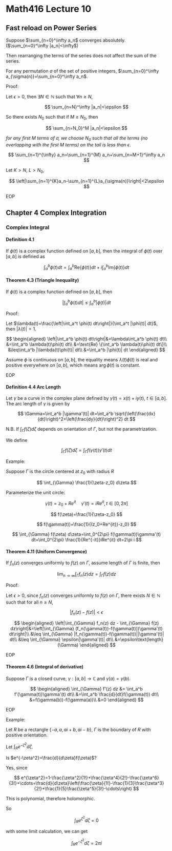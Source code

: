 # Math416 Lecture 10

## Fast reload on Power Series

Suppose $\sum_{n=0}^\infty a_n$ converges absolutely. ($\sum_{n=0}^\infty |a_n|<\infty$)

Then rearranging the terms of the series does not affect the sum of the series.

For any permutation $\sigma$ of the set of positive integers, $\sum_{n=0}^\infty a_{\sigma(n)}=\sum_{n=0}^\infty a_n$.

Proof:

Let $\epsilon>0$, then $\exists N\in\mathbb{N}$ such that $\forall n\geq N$,

$$
\sum_{n=N}^\infty |a_n|<\epsilon
$$

So there exists $N_0$ such that if $M\geq N_0$, then

$$
\sum_{n=N_0}^M |a_n|<\epsilon
$$

_for any first $M$ terms of $\sigma$, we choose $N_0$ such that all the terms (no overlapping with the first $M$ terms) on the tail is less than $\epsilon$_.

$$
\sum_{n=1}^{\infty} a_n=\sum_{n=1}^{M} a_n+\sum_{n=M+1}^\infty a_n
$$

Let $K>N$, $L>N_0$,

$$
\left|\sum_{n=1}^{K}a_n-\sum_{n=1}^{L}a_{\sigma(n)}\right|<2\epsilon
$$

EOP

## Chapter 4 Complex Integration

### Complex Integral

#### Definition 4.1

If $\phi(t)$ is a complex function defined on $[a,b]$, then the integral of $\phi(t)$ over $[a,b]$ is defined as

$$
\int_a^b \phi(t) dt = \int_a^b \text{Re}\{\phi(t)\} dt + i\int_a^b \text{Im}\{\phi(t)\} dt
$$

#### Theorem 4.3 (Triangle Inequality)

If $\phi(t)$ is a complex function defined on $[a,b]$, then

$$
\left|\int_a^b \phi(t) dt\right| \leq \int_a^b |\phi(t)| dt
$$

Proof:

Let $\lambda(t)=\frac{\left|\int_a^t \phi(t) dt\right|}{\int_a^t |\phi(t)| dt}$, then $\left|\lambda(t)\right|=1$.

$$
\begin{aligned}
\left|\int_a^b \phi(t) dt\right|&=\lambda\int_a^b \phi(t) dt\\
&=\int_a^b \lambda(t)\phi(t) dt\\
&=\text{Re} \{\int_a^b \lambda(t)\phi(t) dt\}\\
&\leq\int_a^b |\lambda(t)\phi(t)| dt\\
&=\int_a^b |\phi(t)| dt
\end{aligned}
$$

Assume $\phi$ is continuous on $[a,b]$, the equality means $\lambda(t)\phi(t)$ is real and positive everywhere on $[a,b]$, which means $\arg \phi(t)$ is constant.

EOP

#### Definition 4.4 Arc Length

Let $\gamma$ be a curve in the complex plane defined by $\gamma(t)=x(t)+iy(t)$, $t\in[a,b]$. The arc length of $\gamma$ is given by

$$
\Gamma=\int_a^b |\gamma'(t)| dt=\int_a^b \sqrt{\left(\frac{dx}{dt}\right)^2+\left(\frac{dy}{dt}\right)^2} dt
$$

N.B. If $\int_{\Gamma} f(\zeta) d\zeta$ depends on orientation of $\Gamma$, but not the parametrization.

We define

$$
\int_{\Gamma} f(\zeta) d\zeta=\int_{\Gamma} f(\gamma(t))\gamma'(t) dt
$$

Example:

Suppose $\Gamma$ is the circle centered at $z_0$ with radius $R$

$$
\int_{\Gamma} \frac{1}{\zeta-z_0} d\zeta
$$

Parameterize the unit circle:

$$
\gamma(t)=z_0+Re^{it}\quad
\gamma'(t)=iRe^{it}, t\in[0,2\pi]
$$

$$
f(\zeta)=\frac{1}{\zeta-z_0}
$$

$$
f(\gamma(t))=\frac{1}{(z_0+Re^{it})-z_0}
$$

$$
\int_{\Gamma} f(\zeta) d\zeta=\int_0^{2\pi} f(\gamma(t))\gamma'(t) dt=\int_0^{2\pi} \frac{1}{Re^{-it}}iRe^{it} dt=2\pi i
$$

#### Theorem 4.11 (Uniform Convergence)

If $f_n(z)$ converges uniformly to $f(z)$ on $\Gamma$, assume length of $\Gamma$ is finite, then

$$
\lim_{n\to\infty} \int_{\Gamma} f_n(z) dz = \int_{\Gamma} f(z) dz
$$

Proof:

Let $\epsilon>0$, since $f_n(z)$ converges uniformly to $f(z)$ on $\Gamma$, there exists $N\in\mathbb{N}$ such that for all $n\geq N$,

$$
\left|f_n(z)-f(z)\right|<\epsilon
$$

$$
\begin{aligned}
\left|\int_{\Gamma} f_n(z) dz - \int_{\Gamma} f(z) dz\right|&=\left|\int_{\Gamma} (f_n(\gamma(t))-f(\gamma(t)))\gamma'(t) dt\right|\\
&\leq \int_{\Gamma} |f_n(\gamma(t))-f(\gamma(t))||\gamma'(t)| dt\\
&\leq \int_{\Gamma} \epsilon|\gamma'(t)| dt\\
&=\epsilon\text{length}(\Gamma)
\end{aligned}
$$

EOP

#### Theorem 4.6 (Integral of derivative)

Suppose $\Gamma$ is a closed curve, $\gamma:[a,b]\to\mathbb{C}$ and $\gamma(a)=\gamma(b)$.

$$
\begin{aligned}
\int_{\Gamma} f'(z) dz &= \int_a^b f'(\gamma(t))\gamma'(t) dt\\
&=\int_a^b \frac{d}{dt}f(\gamma(t)) dt\\
&=f(\gamma(b))-f(\gamma(a))\\
&=0
\end{aligned}
$$

EOP

Example:

Let $R$ be a rectangle $\{-a,a,ai+b,ai-b\}$, $\Gamma$ is the boundary of $R$ with positive orientation.

Let $\int_{R} e^{-\zeta^2}d\zeta$.

Is $e^{-\zeta^2}=\frac{d}{d\zeta}f(\zeta)$?

Yes, since

$$
e^{\zeta^2}=1-\frac{\zeta^2}{1!}+\frac{\zeta^4}{2!}-\frac{\zeta^6}{3!}+\cdots=\frac{d}{d\zeta}\left(\frac{\zeta}{1!}-\frac{1}{3}\frac{\zeta^3}{2!}+\frac{1}{5}\frac{\zeta^5}{3!}-\cdots\right)
$$

This is polynomial, therefore holomorphic.

So

$$
\int_{R} e^{\zeta^2}d\zeta = 0
$$

with some limit calculation, we can get

<!--TODO: Fill the parts-->

$$
\int_{R} e^{-\zeta^2}d\zeta = 2\pi i
$$
